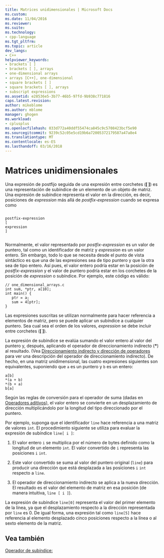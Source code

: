```yaml
---
title: Matrices unidimensionales | Microsoft Docs
ms.custom: 
ms.date: 11/04/2016
ms.reviewer: 
ms.suite: 
ms.technology:
- cpp-language
ms.tgt_pltfrm: 
ms.topic: article
dev_langs:
- C++
helpviewer_keywords:
- brackets [ ]
- brackets [ ], arrays
- one-dimensional arrays
- arrays [C++], one-dimensional
- square brackets [ ]
- square brackets [ ], arrays
- subscript expressions
ms.assetid: e28536e5-3b77-46b5-97fd-9b938c771816
caps.latest.revision: 
author: mikeblome
ms.author: mblome
manager: ghogen
ms.workload:
- cplusplus
ms.openlocfilehash: 033d772a40ddf55474ca845c9c5708423bcf5e90
ms.sourcegitcommit: 9239c52c05e5cd19b6a72005372179587a47a8e4
ms.translationtype: MT
ms.contentlocale: es-ES
ms.lasthandoff: 03/16/2018
---
```

# <a name="one-dimensional-arrays"></a>Matrices unidimensionales
Una expresión de postfijo seguida de una expresión entre corchetes (**[ ]**) es una representación de subíndice de un elemento de un objeto de matriz. Una expresión de subíndice representa el valor en la dirección, es decir, posiciones de *expression* más allá de *postfix-expression* cuando se expresa como  
  
```  
  
postfix-expression  
[  
expression  
]  
  
```  
  
 Normalmente, el valor representado por *postfix-expression* es un valor de puntero, tal como un identificador de matriz y *expression* es un valor entero. Sin embargo, todo lo que se necesita desde el punto de vista sintáctico es que una de las expresiones sea de tipo puntero y que la otra sea de tipo entero. Así pues, el valor entero podría estar en la posición de *postfix-expression* y el valor de puntero podría estar en los corchetes de la posición de *expression* o subíndice. Por ejemplo, este código es válido:  
  
```  
// one_dimensional_arrays.c  
int sum, *ptr, a[10];  
int main() {  
   ptr = a;  
   sum = 4[ptr];  
}  
```  
  
 Las expresiones suscritas se utilizan normalmente para hacer referencia a elementos de matriz, pero se puede aplicar un subíndice a cualquier puntero. Sea cual sea el orden de los valores, *expression* se debe incluir entre corchetes (**[ ]**).  
  
 La expresión de subíndice se evalúa sumando el valor entero al valor del puntero y, después, aplicando el operador de direccionamiento indirecto (**\***) al resultado. (Vea [Direccionamiento indirecto y dirección de operadores](../c-language/indirection-and-address-of-operators.md) para ver una descripción del operador de direccionamiento indirecto). De hecho, en una matriz unidimensional, las cuatro expresiones siguientes son equivalentes, suponiendo que `a` es un puntero y `b` es un entero:  
  
```  
a[b]  
*(a + b)  
*(b + a)  
b[a]  
```  
  
 Según las reglas de conversión para el operador de suma (dadas en [Operadores aditivos](../c-language/c-additive-operators.md)), el valor entero se convierte en un desplazamiento de dirección multiplicándolo por la longitud del tipo direccionado por el puntero.  
  
 Por ejemplo, suponga que el identificador `line` hace referencia a una matriz de valores `int`. El procedimiento siguiente se utiliza para evaluar la expresión de subíndice `line[ i ]`:  
  
1.  El valor entero `i` se multiplica por el número de bytes definido como la longitud de un elemento `int`. El valor convertido de `i` representa las posiciones `i` `int`.  
  
2.  Este valor convertido se suma al valor del puntero original (`line`) para producir una dirección que está desplazada a las posiciones `i` `int` respecto a `line`.  
  
3.  El operador de direccionamiento indirecto se aplica a la nueva dirección. El resultado es el valor del elemento de matriz en esa posición (de manera intuitiva, `line [ i ]`).  
  
 La expresión de subíndice `line[0]` representa el valor del primer elemento de la línea, ya que el desplazamiento respecto a la dirección representada por `line` es 0. De igual forma, una expresión tal como `line[5]` hace referencia al elemento desplazado cinco posiciones respecto a la línea o al sexto elemento de la matriz.  
  
## <a name="see-also"></a>Vea también  
 [Operador de subíndice:](../cpp/subscript-operator.md)